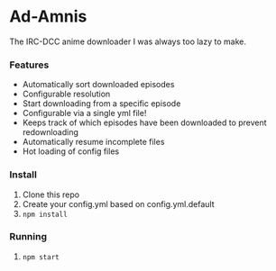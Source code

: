 # Ad-Amnis

The IRC-DCC anime downloader I was always too lazy to make.

### Features

* Automatically sort downloaded episodes
* Configurable resolution
* Start downloading from a specific episode
* Configurable via a single yml file!
* Keeps track of which episodes have been downloaded to prevent redownloading
* Automatically resume incomplete files
* Hot loading of config files

### Install

1. Clone this repo
2. Create your config.yml based on config.yml.default
3. `npm install`

### Running

1. `npm start`
